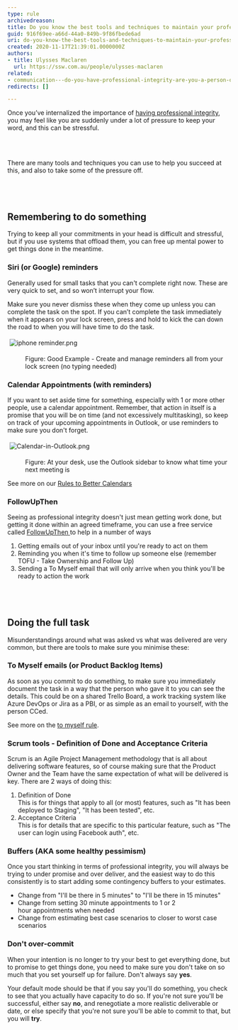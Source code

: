 ```yaml
---
type: rule
archivedreason: 
title: Do you know the best tools and techniques to maintain your professional integrity?
guid: 916f69ee-a66d-44a0-849b-9f86fbede6ad
uri: do-you-know-the-best-tools-and-techniques-to-maintain-your-professional-integrity
created: 2020-11-17T21:39:01.0000000Z
authors:
- title: Ulysses Maclaren
  url: https://ssw.com.au/people/ulysses-maclaren
related:
- communication---do-you-have-professional-integrity-are-you-a-person-of-your-word
redirects: []

---
```



<p class="ssw15-rteElement-P">​​​Once you’ve internalized the importance of <a href="/_layouts/15/FIXUPREDIRECT.ASPX?WebId=3dfc0e07-e23a-4cbb-aac2-e778b71166a2&amp;TermSetId=07da3ddf-0924-4cd2-a6d4-a4809ae20160&amp;TermId=34f9f173-8437-448d-a204-4ba07cdbe188">having professional integrity</a>, you may feel like you are suddenly under a lot of pressure to keep your word, and this can be stressful.<br></p>
<br><excerpt class='endintro'></excerpt><br>
<p>There are many tools​ and techniques you can use to help​​​ you succeed at this, and also to take some of the pressure off.​</p><h2>
   <br>
</h2><h2>​Remembering to do something​​​​</h2><p>Trying to keep al​l your commitments in your head is difficult and stressful, but if you use systems that offload them, you can free up mental power to get things done in the meantime.​<br></p><h3>Siri (or Google) reminders</h3><p>Generally used for small tasks that you can't complete right now. These are very quick to set, and so won’t interrupt your flow.</p><p>Make sure you never dismiss these when they come up unless you can complete the task on the spot. If you can’t complete the task immediately when it appears on your lock screen, press and hold to kick the can down the road to when you will have time to do the task.​​​</p><dl class="ssw15-rteElement-ImageArea"> 
   <img src="/SiteAssets/tools-and-techniques-to-maintain-your-professional-integrity/iphone%20reminder.png" alt="iphone reminder.png" style="margin&#58;5px;" /> 
</dl><dd class="ssw15-rteElement-FigureGood">Figure&#58; Good Example - Create and manage reminders all from your lock screen (no typing needed)​<br></dd><h3>Calenda​r Appointments (with reminders)<br></h3><p>If you want to set aside time for something, especially with 1 or more other people, use&#160;a calendar appointment. Remember, that action in itself is a promise that you will be on time (and not excessively multitasking), so keep on track of your upcoming appointments in Outlook, or use reminders to make sure you don't forget.<br></p><dl class="ssw15-rteElement-ImageArea"> 
   <img src="/SiteAssets/tools-and-techniques-to-maintain-your-professional-integrity/Calendar-in-Outlook.png" alt="Calendar-in-Outlook.png" style="margin&#58;5px;" /> 
</dl><dd class="ssw15-rteElement-FigureGood">​Figure&#58; At your desk,&#160;use the Outlook sidebar to know what time your next meeting is<br></dd><p>See more on our&#160;<a href="/_layouts/15/FIXUPREDIRECT.ASPX?WebId=3dfc0e07-e23a-4cbb-aac2-e778b71166a2&amp;TermSetId=07da3ddf-0924-4cd2-a6d4-a4809ae20160&amp;TermId=1e4adcc3-3036-4a00-916f-98aebd2fc6ee">Rules to Better Calendars</a>​<br></p><h3>​FollowUpThen</h3><p>Seeing as professional&#160;integrity doesn't just mean getting work done, but getting it done within an agreed timeframe, you can use&#160;a free service called 
   <a href="/_layouts/15/FIXUPREDIRECT.ASPX?WebId=3dfc0e07-e23a-4cbb-aac2-e778b71166a2&amp;TermSetId=07da3ddf-0924-4cd2-a6d4-a4809ae20160&amp;TermId=aa8c8dd3-1cd7-414c-b13e-d1a225e05ef0">FollowUpThen </a>to&#160;help in a number of ways</p><ol><li>Getting emails out of your inbox until you're ready to act on them<br></li><li>Reminding you when it's time to follow up someone else (remember TOFU - Take Ownership and Follow Up)<br></li><li>Sending a To Myself email that will only arrive when you think you'll be ready to action the work<br></li></ol><h2>
   <br>
</h2><h2>Doing the full task​​​​​​​​​</h2><p>Misunderstandings around what was asked vs what was delivered are very common, but there are tools to make sure you minimise these&#58;</p><h3>To Myself emails​​ (or Product Backlog​ Items)</h3><p>As soon as you commit to do something, to make sure you immediately document the task in a way that the person who gave it to you can see the details. This could be on a shared Trello Board, a work tracking system like Azure DevOps or Jira as a PBI, or as simple as an email to yourself, with the person CCed.​​​</p><p>See more on the&#160;<a href="/_layouts/15/FIXUPREDIRECT.ASPX?WebId=3dfc0e07-e23a-4cbb-aac2-e778b71166a2&amp;TermSetId=07da3ddf-0924-4cd2-a6d4-a4809ae20160&amp;TermId=5c16d531-007d-49ef-8acc-b26596e13e84">to myself rule</a>​.​​​<br></p><h3>Scrum tools - ​​​​Definition of Done and Acceptance Criteria<br></h3><p>​Scrum is an Agile Project Management methodology that is&#160;all about delivering software features, so of course making sure that the Product Owner and the Team have the same expectation of what will be delivered is key. There are 2 ways of doing this&#58;</p><ol class="ssw15-rteElement-P"><li>Definition of Done<br>This is for things that apply to all (or most) features, such as &quot;It has been deployed to Staging&quot;, &quot;It has been tested&quot;, etc.<br></li><li>Acceptance Criteria<br>This is for details&#160;that are specific&#160;to this particular feature, such as &quot;The user can login using Facebook auth&quot;, etc.​<br></li></ol><h3 class="ssw15-rteElement-H3">​​Buffers (AKA some healthy pessimism)</h3><p>Once you start thinking in terms of professional i​ntegrity, you will always be trying to under promise and over deliver, and the easiest way to do this consistently is to start adding some contingency buffers to your estimates.</p><ul><li>Change from &quot;I'll be there in 5 minutes&quot; to &quot;I'll be there in 15 minutes&quot;<br></li><li>Change from setting 30 minute appointments to 1 or 2 hour&#160;appointments when needed<br></li><li>Change from estimating best case scenarios to closer to worst case scenarios<br></li></ul><h3 class="ssw15-rteElement-H3">
Don't over-​​commit<br></h3><p>When your intention is no longer to try your best to get everything done, but to promise to get things done, you need to make sure you don't take on so much that you set yourself up for failure. Don't always say <strong>yes</strong>.<br></p>
<p>Your default mode should be that if you say you'll do something, you check to see that you actually have capacity to do so. If you're not sure you'll be successful, either say <strong>no</strong>, and renegotiate a more realistic deliverable or date, or else specify that you're not sure you'll be able to commit to that, but you will <strong>try</strong>.<br></p>​<br>


